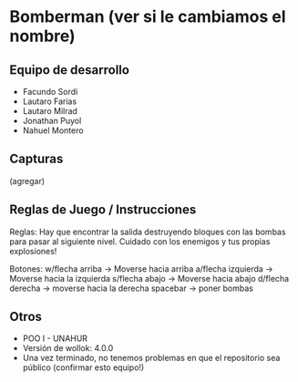 # Bomberman (ver si le cambiamos el nombre)

## Equipo de desarrollo

- Facundo Sordi
- Lautaro Farias
- Lautaro Milrad
- Jonathan Puyol
- Nahuel Montero

## Capturas

(agregar)

## Reglas de Juego / Instrucciones

Reglas:
Hay que encontrar la salida destruyendo bloques con las bombas para pasar al siguiente nivel. Cuidado con los enemigos y tus propias explosiones!

Botones:
w/flecha arriba -> Moverse hacia arriba
a/flecha izquierda -> Moverse hacia la izquierda
s/flecha abajo -> Moverse hacia abajo
d/flecha derecha -> moverse hacia la derecha
spacebar -> poner bombas


## Otros

- POO I - UNAHUR
- Versión de wollok: 4.0.0
- Una vez terminado, no tenemos problemas en que el repositorio sea público (confirmar esto equipo!)
